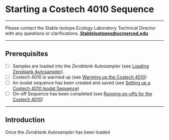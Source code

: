 # Starting a Costech 4010 Sequence

***

Please contact the Stable Isotope Ecology Laboratory Technical Director with any questions or clarifications. **StableIsotopes@ucmerced.edu**

***

## Prerequisites

- [ ] Samples are loaded into the *Zeroblank Autosampler* (see [Loading Zeroblank Autosampler](../costech_EA/EA_zeroblank.md)). 
- [ ] Costech 4010 is warmed up (see [Warming up the Costech 4010](../costech_EA/warming_up_costech.md))
- [ ] An isodat sequence has been created and saved (see [Setting up a Costech 4010 Isodat Sequence](../isodat/isodat_sequence.md))
- [ ] On-off Sequence has been completed (see [Running on-offs for the Costech 4010](../isodat/EA_on_offs.md))

*** 

## Introduction

Once the *Zeroblank Autosampler* has been loaded 

